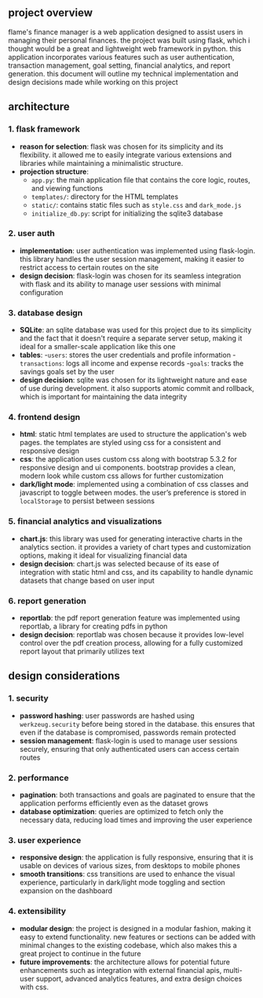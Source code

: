 ## project overview
flame's finance manager is a web application designed to assist users in managing their personal finances. the project was built using flask, which i thought would be a great and lightweight web framework in python. this application incorporates various features such as user authentication, transaction management, goal setting, financial analytics, and report generation. this document will outline my technical implementation and design decisions made while working on this project

## architecture

### 1. **flask framework**
- **reason for selection**: flask was chosen for its simplicity and its flexibility. it allowed me to easily integrate various extensions and libraries while maintaining a minimalistic structure.
- **projection structure**:
  - `app.py`: the main application file that contains the core logic, routes, and viewing functions
  - `templates/`: directory for the HTML templates
  - `static/`: contains static files such as `style.css` and `dark_mode.js`
  - `initialize_db.py`: script for initializing the sqlite3 database

### 2. **user auth**
  - **implementation**: user authentication was implemented using flask-login. this library handles the user session management, making it easier to restrict access to certain routes on the site
  - **design decision**: flask-login was chosen for its seamless integration with flask and its ability to manage user sessions with minimal configuration
 
### 3. **database design**
  - **SQLite**: an sqlite database was used for this project due to its simplicity and the fact that it doesn't require a separate server setup, making it ideal for a smaller-scale application like this one
  - **tables**:
    -`users`: stores the user credentials and profile information
    -`transactions`: logs all income and expense records
    -`goals`: tracks the savings goals set by the user
  - **design decision**: sqlite was chosen for its lightweight nature and ease of use during development. it also supports atomic commit and rollback, which is important for maintaining the data integrity

### 4. **frontend design**
  - **html**: static html templates are used to structure the application's web pages. the templates are styled using css for a consistent and responsive design
  - **css**: the application uses custom css along with bootstrap 5.3.2 for responsive design and ui components. bootstrap provides a clean, modern look while custom css allows for further customization
  - **dark/light mode**: implemented using a combination of css classes and javascript to toggle between modes. the user’s preference is stored in `localStorage` to persist between sessions

### 5. **financial analytics and visualizations**
  - **chart.js**: this library was used for generating interactive charts in the analytics section. it provides a variety of chart types and customization options, making it ideal for visualizing financial data
  - **design decision**: chart.js was selected because of its ease of integration with static html and css, and its capability to handle dynamic datasets that change based on user input

### 6. **report generation**
  - **reportlab**: the pdf report generation feature was implemented using reportlab, a library for creating pdfs in python
  - **design decision**: reportlab was chosen because it provides low-level control over the pdf creation process, allowing for a fully customized report layout that primarily utilizes text

## design considerations

### 1. security
  - **password hashing**: user passwords are hashed using `werkzeug.security` before being stored in the database. this ensures that even if the database is compromised, passwords remain protected
  - **session management**: flask-login is used to manage user sessions securely, ensuring that only authenticated users can access certain routes

### 2. **performance**
  - **pagination**: both transactions and goals are paginated to ensure that the application performs efficiently even as the dataset grows
  - **database optimization**: queries are optimized to fetch only the necessary data, reducing load times and improving the user experience

### 3. **user experience**
  - **responsive design**: the application is fully responsive, ensuring that it is usable on devices of various sizes, from desktops to mobile phones
  - **smooth transitions**: css transitions are used to enhance the visual experience, particularly in dark/light mode toggling and section expansion on the dashboard

### 4. **extensibility**
  - **modular design**: the project is designed in a modular fashion, making it easy to extend functionality. new features or sections can be added with minimal changes to the existing codebase, which also makes this a great project to continue in the future 
  - **future improvements**: the architecture allows for potential future enhancements such as integration with external financial apis, multi-user support, advanced analytics features, and extra design choices with css.
